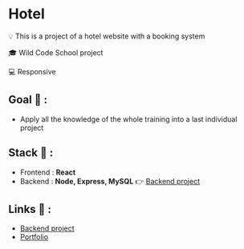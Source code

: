 # Hotel

<p>💡 This is a project of a hotel website with a booking system</p>
<p>🎓 Wild Code School project</p>
<p>💻 Responsive</p>

## Goal 🎯 :
* Apply all the knowledge of the whole training into a last individual project

## Stack 💎 :
* Frontend : **React**
* Backend : **Node, Express, MySQL** 👉 [Backend project](https://github.com/clepirault/Hotel-back)

## Links 🔗 :
* [Backend project](https://github.com/clepirault/Hotel-back)
* [Portfolio](https://clemence-pirault.vercel.app/portfolio/hotel)
